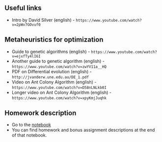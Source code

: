 

## Useful links
* Intro by David Silver (english) - `https://www.youtube.com/watch?v=2pWv7GOvuf0`

## Metaheuristics for optimization
* Guide to genetic algorithms (english) - `https://www.youtube.com/watch?v=ejxfTy4lI6I`
* Another guide to genetic algorithm (english) - `https://www.youtube.com/watch?v=zwYV11a__HQ`
* PDF on Differential evolution (english) - `http://jvanderw.une.edu.au/DE_1.pdf`
* Video on Ant Colony Algorithm (english) - `https://www.youtube.com/watch?v=D58nLNLkb0I`
* Longer video on Ant Colony Algorithm (english) - `https://www.youtube.com/watch?v=xpyKmjJuqhk`


## Homework description
* Go to the [notebook](https://github.com/yandexdataschool/Practical_RL/blob/master/week0/frozenlake.ipynb)
* You can find homework and bonus assignment descriptions at the end of that notebook.
